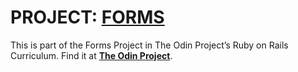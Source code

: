 # PROJECT: **[FORMS](https://www.theodinproject.com/paths/full-stack-ruby-on-rails/courses/ruby-on-rails/lessons/forms)**

This is part of the Forms Project in The Odin Project’s Ruby on Rails Curriculum. Find it at **[The Odin Project](http://www.theodinproject.com)**.
